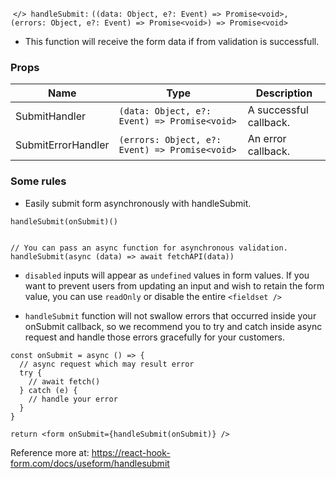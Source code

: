  `</> handleSubmit:` `((data: Object, e?: Event) => Promise<void>, (errors: Object, e?: Event) => Promise<void>) => Promise<void>`

- This function will receive the form data if from validation is successfull.

### Props
|Name|Type|Description|
|---|---|---|
|SubmitHandler|`(data: Object, e?: Event) => Promise<void>`|A successful callback.|
|SubmitErrorHandler|`(errors: Object, e?: Event) => Promise<void>`|An error callback.|

### Some rules
- Easily submit form asynchronously with handleSubmit.
```
handleSubmit(onSubmit)()


// You can pass an async function for asynchronous validation.
handleSubmit(async (data) => await fetchAPI(data))
```

- `disabled` inputs will appear as `undefined` values in form values. If you want to prevent users from updating an input and wish to retain the form value, you can use `readOnly` or disable the entire `<fieldset />`
    
- `handleSubmit` function will not swallow errors that occurred inside your onSubmit callback, so we recommend you to try and catch inside async request and handle those errors gracefully for your customers.

```
const onSubmit = async () => {
  // async request which may result error
  try {
    // await fetch()
  } catch (e) {
    // handle your error
  }
}

return <form onSubmit={handleSubmit(onSubmit)} />
```

Reference more at: https://react-hook-form.com/docs/useform/handlesubmit